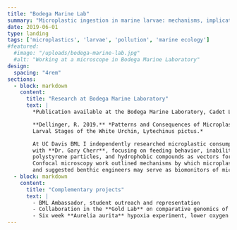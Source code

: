 ```yaml
---
title: "Bodega Marine Lab"
summary: "Microplastic ingestion in marine larvae: mechanisms, implications, and biomonitoring potential."
date: 2019-06-01
type: landing
tags: ['microplastics', 'larvae', 'pollution', 'marine ecology']
#featured:
  #image: "/uploads/bodega-marine-lab.jpg"
  #alt: "Working at a microscope in Bodega Marine Laboratory"
design:
  spacing: "4rem"
sections:
  - block: markdown
    content:
      title: "Research at Bodega Marine Laboratory"
      text: |
        *Publication available at the Bodega Marine Laboratory, Cadet Library.*

        **Dellinger, R. 2019.** *Patterns and Consequences of Microplastic Ingestion by
        Larval Stages of the White Urchin, Lytechinus pictus.*

        At UC Davis BML I independently researched microplastic consumption in marine larvae
        with **Dr. Gary Cherr**, focusing on feeding behavior, inability to discriminate
        polystyrene particles, and hydrophobic compounds as vectors for pathogens.
        Confocal microscopy work outlined mechanisms by which microplastics threaten larvae,
        and suggested benthic engineers may serve as biomonitors of microplastic pollution.
  - block: markdown
    content:
      title: "Complementary projects"
      text: |
        - BML Ambassador, student outreach and representation  
        - Collaboration in the **Gold Lab** on comparative genomics of **Cnidaria**  
        - Six week **Aurelia aurita** hypoxia experiment, lower oxygen reduced frequency and rate of regeneration
---
```

